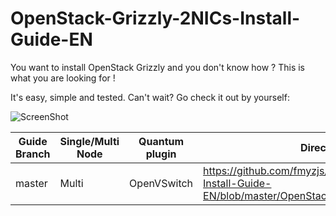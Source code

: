 OpenStack-Grizzly-2NICs-Install-Guide-EN
===============================

You want to install OpenStack Grizzly and you don't know how ?
This is what you are looking for !

It's easy, simple and tested. Can't wait? Go check it out by yourself: 

![ScreenShot](http://i.imgur.com/OhcrgKy.jpg)

Guide Branch  | Single/Multi Node | Quantum plugin  | Direct Guide Link                                                                                              |
------------- | ----------------- | --------------- | ------------------                                                                                             |
master        | Multi             | OpenVSwitch     | https://github.com/fmyzjs/OpenStack-Grizzly-2NICs-Install-Guide-EN/blob/master/OpenStack_Grizzly_2NICs_Install_Guide.rst |